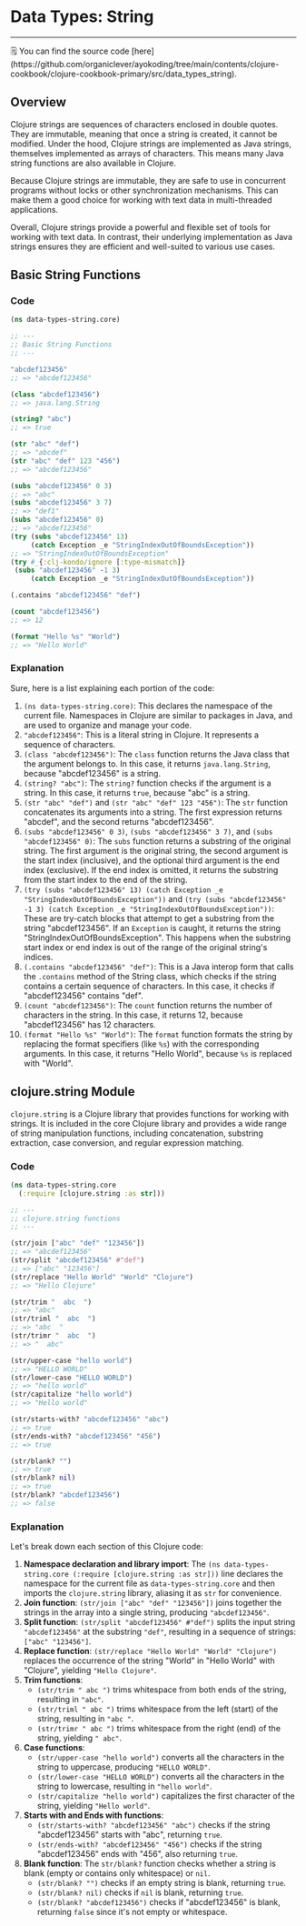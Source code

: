 # Data Types: String

---

<aside>
🗒️ You can find the source code [here](https://github.com/organiclever/ayokoding/tree/main/contents/clojure-cookbook/clojure-cookbook-primary/src/data_types_string).

</aside>

## Overview

Clojure strings are sequences of characters enclosed in double quotes. They are immutable, meaning that once a string is created, it cannot be modified. Under the hood, Clojure strings are implemented as Java strings, themselves implemented as arrays of characters. This means many Java string functions are also available in Clojure.

Because Clojure strings are immutable, they are safe to use in concurrent programs without locks or other synchronization mechanisms. This can make them a good choice for working with text data in multi-threaded applications.

Overall, Clojure strings provide a powerful and flexible set of tools for working with text data. In contrast, their underlying implementation as Java strings ensures they are efficient and well-suited to various use cases.

## Basic String Functions

### Code

```clojure
(ns data-types-string.core)

;; ---
;; Basic String Functions
;; ---

"abcdef123456"
;; => "abcdef123456"

(class "abcdef123456")
;; => java.lang.String

(string? "abc")
;; => true

(str "abc" "def")
;; => "abcdef"
(str "abc" "def" 123 "456")
;; => "abcdef123456"

(subs "abcdef123456" 0 3)
;; => "abc"
(subs "abcdef123456" 3 7)
;; => "def1"
(subs "abcdef123456" 0)
;; => "abcdef123456"
(try (subs "abcdef123456" 13)
     (catch Exception _e "StringIndexOutOfBoundsException"))
;; => "StringIndexOutOfBoundsException"
(try #_{:clj-kondo/ignore [:type-mismatch]}
 (subs "abcdef123456" -1 3)
     (catch Exception _e "StringIndexOutOfBoundsException"))

(.contains "abcdef123456" "def")

(count "abcdef123456")
;; => 12

(format "Hello %s" "World")
;; => "Hello World"
```

### Explanation

Sure, here is a list explaining each portion of the code:

1. `(ns data-types-string.core)`: This declares the namespace of the current file. Namespaces in Clojure are similar to packages in Java, and are used to organize and manage your code.
2. `"abcdef123456"`: This is a literal string in Clojure. It represents a sequence of characters.
3. `(class "abcdef123456")`: The `class` function returns the Java class that the argument belongs to. In this case, it returns `java.lang.String`, because "abcdef123456" is a string.
4. `(string? "abc")`: The `string?` function checks if the argument is a string. In this case, it returns `true`, because "abc" is a string.
5. `(str "abc" "def")` and `(str "abc" "def" 123 "456")`: The `str` function concatenates its arguments into a string. The first expression returns "abcdef", and the second returns "abcdef123456".
6. `(subs "abcdef123456" 0 3)`, `(subs "abcdef123456" 3 7)`, and `(subs "abcdef123456" 0)`: The `subs` function returns a substring of the original string. The first argument is the original string, the second argument is the start index (inclusive), and the optional third argument is the end index (exclusive). If the end index is omitted, it returns the substring from the start index to the end of the string.
7. `(try (subs "abcdef123456" 13) (catch Exception _e "StringIndexOutOfBoundsException"))` and `(try (subs "abcdef123456" -1 3) (catch Exception _e "StringIndexOutOfBoundsException"))`: These are try-catch blocks that attempt to get a substring from the string "abcdef123456". If an `Exception` is caught, it returns the string "StringIndexOutOfBoundsException". This happens when the substring start index or end index is out of the range of the original string's indices.
8. `(.contains "abcdef123456" "def")`: This is a Java interop form that calls the `.contains` method of the String class, which checks if the string contains a certain sequence of characters. In this case, it checks if "abcdef123456" contains "def".
9. `(count "abcdef123456")`: The `count` function returns the number of characters in the string. In this case, it returns 12, because "abcdef123456" has 12 characters.
10. `(format "Hello %s" "World")`: The `format` function formats the string by replacing the format specifiers (like `%s`) with the corresponding arguments. In this case, it returns "Hello World", because `%s` is replaced with "World".

## clojure.string Module

`clojure.string` is a Clojure library that provides functions for working with strings. It is included in the core Clojure library and provides a wide range of string manipulation functions, including concatenation, substring extraction, case conversion, and regular expression matching.

### Code

```clojure
(ns data-types-string.core
  (:require [clojure.string :as str]))

;; ---
;; clojure.string functions
;; ---

(str/join ["abc" "def" "123456"])
;; => "abcdef123456"
(str/split "abcdef123456" #"def")
;; => ["abc" "123456"]
(str/replace "Hello World" "World" "Clojure")
;; => "Hello Clojure"

(str/trim "  abc  ")
;; => "abc"
(str/triml "  abc  ")
;; => "abc  "
(str/trimr "  abc  ")
;; => "  abc"

(str/upper-case "hello world")
;; => "HELLO WORLD"
(str/lower-case "HELLO WORLD")
;; => "hello world"
(str/capitalize "hello world")
;; => "Hello world"

(str/starts-with? "abcdef123456" "abc")
;; => true
(str/ends-with? "abcdef123456" "456")
;; => true

(str/blank? "")
;; => true
(str/blank? nil)
;; => true
(str/blank? "abcdef123456")
;; => false
```

### Explanation

Let's break down each section of this Clojure code:

1. **Namespace declaration and library import**: The `(ns data-types-string.core (:require [clojure.string :as str]))` line declares the namespace for the current file as `data-types-string.core` and then imports the `clojure.string` library, aliasing it as `str` for convenience.
2. **Join function**: `(str/join ["abc" "def" "123456"])` joins together the strings in the array into a single string, producing `"abcdef123456"`.
3. **Split function**: `(str/split "abcdef123456" #"def")` splits the input string `"abcdef123456"` at the substring `"def"`, resulting in a sequence of strings: `["abc" "123456"]`.
4. **Replace function**: `(str/replace "Hello World" "World" "Clojure")` replaces the occurrence of the string "World" in "Hello World" with "Clojure", yielding `"Hello Clojure"`.
5. **Trim functions**:
   - `(str/trim " abc ")` trims whitespace from both ends of the string, resulting in `"abc"`.
   - `(str/triml " abc ")` trims whitespace from the left (start) of the string, resulting in `"abc "`.
   - `(str/trimr " abc ")` trims whitespace from the right (end) of the string, yielding `" abc"`.
6. **Case functions**:
   - `(str/upper-case "hello world")` converts all the characters in the string to uppercase, producing `"HELLO WORLD"`.
   - `(str/lower-case "HELLO WORLD")` converts all the characters in the string to lowercase, resulting in `"hello world"`.
   - `(str/capitalize "hello world")` capitalizes the first character of the string, yielding `"Hello world"`.
7. **Starts with and Ends with functions**:
   - `(str/starts-with? "abcdef123456" "abc")` checks if the string "abcdef123456" starts with "abc", returning `true`.
   - `(str/ends-with? "abcdef123456" "456")` checks if the string "abcdef123456" ends with "456", also returning `true`.
8. **Blank function**: The `str/blank?` function checks whether a string is blank (empty or contains only whitespace) or `nil`.
   - `(str/blank? "")` checks if an empty string is blank, returning `true`.
   - `(str/blank? nil)` checks if `nil` is blank, returning `true`.
   - `(str/blank? "abcdef123456")` checks if "abcdef123456" is blank, returning `false` since it's not empty or whitespace.
